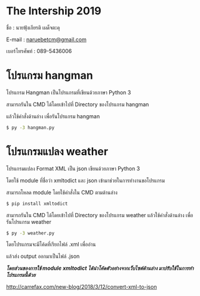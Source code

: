 # The Intership 2019

ชื่อ : นายฟุ้งเกียรติ เผด็จตะคุ

E-mail : naruebetcm@gmail.com

เบอร์โทรศัพท์ : 089-5436006


# โปรแกรม hangman

โปรแกรม Hangman เป็นโปรแกรมที่เขียนด้วยภาษา Python 3

สามารถรันใน CMD ได้โดยเข้าไปที่ Directory ของโปรแกรม hangman

แล้วใช้คำสั่งด้านล่าง เพื่อรันโปรแกรม hangman

```sh
$ py -3 hangman.py
```


# โปรแกรมแปลง weather

โปรแกรมแปลง Format XML เป็น json เขียนด้วยภาษา Python 3

โดยใช้ module ที่ชื่อว่า xmltodict และ json เข้ามาช่วยในการทำงานขอโปรแกรม

สามารถโหลด module โดยใช้คำสั่งใน CMD ตามด้านล่าง

```sh
$ pip install xmltodict
```

สามารถรันใน CMD ได้โดยเข้าไปที่ Directory ของโปรแกรม weather
แล้วใช้คำสั่งด้านล่าง เพื่อรันโปรแกรม weather

```sh
$ py -3 weather.py
```

โดยโปรแกรมจะมีโค้ดที่เรียกไฟล์ .xml เพื่ออ่าน

แล้วส่ง output ออกมาเป็นไฟล์ .json

***โดยส่วนของการใช้ module xmltodict ได้นำโค้ดตัวอย่างจากเว็บไซต์ด้านล่าง มาปรับใช้ในการทำโปรแกรมนี้ด้วย***

http://carrefax.com/new-blog/2018/3/12/convert-xml-to-json


